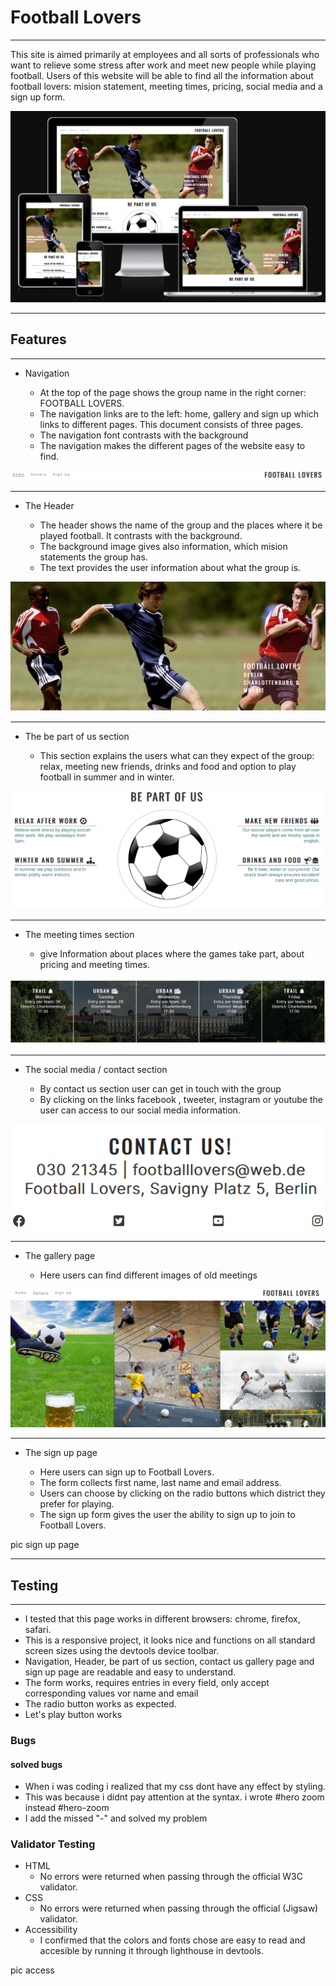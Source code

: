 # Football Lovers
-----
This site is aimed primarily at employees and all sorts of professionals who want to relieve some stress after work and meet new people while playing football. Users of this website will be able to find all the information about football lovers: mision statement, meeting times, pricing, social media and a sign up form.

![screenshot different devices](/assets/images/1-responsivness.PNG)

-----
## Features

-----
* Navigation

    - At the top of the page shows the group name in the right corner: FOOTBALL LOVERS.
    - The navigation links are to the left: home, gallery and sign up which links to different pages. This document consists of three pages.  
    - The navigation font contrasts with the background
    - The navigation makes the different pages of the website easy to find. 

![navigation menu](/assets/images/navi-menue.PNG)

-----
* The Header

    - The header shows the name of the group and the places where it be played football. It contrasts with the background.
    - The background image gives also information, which mision statements the group has.  
    - The text provides the user information about what the group is.

![header of page guys playing football](/assets/images/header.PNG)

-------
* The be part of us section

    - This section explains the users what can they expect of the group: relax, meeting new friends, drinks and food and option to play football in summer and in winter.

![ball image explanation why be part of football lovers](/assets/images/bepartofus.PNG)

-----
* The meeting times section

    - give Information about places where the games take part, about pricing and meeting times. 

![meeting times image background charlottenburg schloss](/assets/images/meetingtimes.PNG)

-----
* The social media / contact section

    - By contact us section user can get in touch with the group
    - By clicking on the links facebook , tweeter, instagram or youtube the user can access to our social media information. 

![contact us image](/assets/images/contactus.PNG)
![social media icons](/assets/images/socialmedia.PNG)

--------------
* The gallery page

    - Here users can find different images of old meetings
    
![football players gallery page](/assets/images/gallery.PNG)

--------------
* The sign up page

    - Here users can sign up to Football Lovers.
    - The form collects first name, last name and email address. 
    - Users can choose by clicking on the radio buttons which district they prefer for playing.
    - The sign up form gives the user the ability to sign up to join to Football Lovers.

pic sign up page

--------------
## Testing
--------
* I tested that this page works in different browsers: chrome, firefox, safari.
* This is a responsive project, it looks nice and functions on all standard screen sizes using the devtools device toolbar.
* Navigation, Header, be part of us section, contact us gallery page and sign up page are readable and easy to understand.
* The form works, requires entries in every field, only accept corresponding values vor name and email
* The radio button works as expected.
* Let's play button works 

### Bugs
#### solved bugs
- When i was coding i realized that my css dont have any effect by styling.
- This was because i didnt pay attention at the syntax. i wrote #hero zoom instead #hero-zoom
- I add the missed "-" and solved my problem 
### Validator Testing
- HTML
    - No errors were returned when passing through the official W3C validator. 
- CSS
    - No errors were returned when passing through the official (Jigsaw) validator.
- Accessibility
    - I confirmed that the colors and fonts chose are easy to read and accesible by running it through lighthouse in devtools.

pic access
